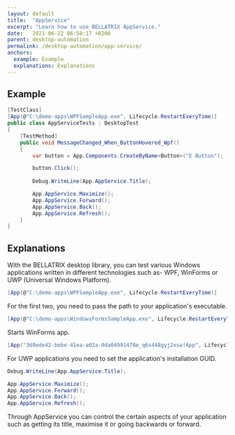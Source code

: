 ```yaml
---
layout: default
title:  "AppService"
excerpt: "Learn how to use BELLATRIX AppService."
date:   2021-06-22 06:50:17 +0200
parent: desktop-automation
permalink: /desktop-automation/app-service/
anchors:
  example: Example
  explanations: Explanations
---
```

Example
-------
```csharp
[TestClass]
[App(@"C:\demo-apps\WPFSampleApp.exe", Lifecycle.RestartEveryTime)]
public class AppServiceTests : DesktopTest
{
    [TestMethod]
    public void MessageChanged_When_ButtonHovered_Wpf()
    {
        var button = App.Components.CreateByName<Button>("E Button");

        button.Click();
        
        Debug.WriteLine(App.AppService.Title);

        App.AppService.Maximize();
        App.AppService.Forward();
        App.AppService.Back();
        App.AppService.Refresh();
    }
}
```

Explanations
------------
With the BELLATRIX desktop library, you can test various Windows applications written in different technologies such as- WPF, WinForms or UWP (Universal Windows Platform).
```csharp
[App(@"C:\demo-apps\WPFSampleApp.exe", Lifecycle.RestartEveryTime)]
```
For the first two, you need to pass the path to your application's executable.
```csharp
[App(@"C:\demo-apps\WindowsFormsSampleApp.exe", Lifecycle.RestartEveryTime)] 
```
Starts WinForms app.
```csharp
[App("369ede42-bebe-41ea-a02a-0da04991478e_q6s448gyj2xsw!App", Lifecycle.RestartEveryTime)]
```
For UWP applications you need to set the application's installation GUID.
```csharp
Debug.WriteLine(App.AppService.Title);

App.AppService.Maximize();
App.AppService.Forward();
App.AppService.Back();
App.AppService.Refresh();
```
Through AppService you can control the certain aspects of your application such as getting its title, maximise it or going backwards or forward.